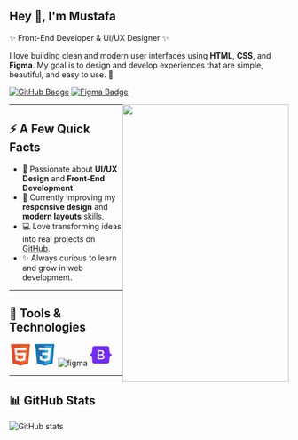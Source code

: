 <h2>Hey 👋, I'm Mustafa</h2>
<p>✨ Front-End Developer & UI/UX Designer ✨</p>

<p>
I love building clean and modern user interfaces using 
<strong>HTML</strong>, <strong>CSS</strong>, and <strong>Figma</strong>.  
My goal is to design and develop experiences that are simple, beautiful, and easy to use. 🚀
</p>

<p>
<a href="https://github.com/your-username"><img src="https://img.shields.io/badge/-GitHub-181717?style=flat-square&logo=github" alt="GitHub Badge"></a>
<a href="https://www.figma.com/"><img src="https://img.shields.io/badge/-Figma-F24E1E?style=flat-square&logo=figma&logoColor=white" alt="Figma Badge"></a>
</p>

<div style="position: relative; z-index: 1;">
  <img align="right" src="https://media4.giphy.com/media/v1.Y2lkPTc5MGI3NjExOWNzcnQzcW5obDFvMnY0MWdoM2Y3ZTNqZTFhNTVndjA2cnRhcW1keiZlcD12MV9pbnRlcm5hbF9naWZfYnlfaWQmY3Q9Zw/lJNoBCvQYp7nq/giphy.gif" width="300"
 height="500"
/>
</div>

<hr>

<h2>⚡️ A Few Quick Facts</h2>
<ul>
<li>🎨 Passionate about <strong>UI/UX Design</strong> and <strong>Front-End Development</strong>.</li>
<li>🌱 Currently improving my <strong>responsive design</strong> and <strong>modern layouts</strong> skills.</li>
<li>💻 Love transforming ideas into real projects on <a href="https://github.com/your-username">GitHub</a>.</li>
<li>✨ Always curious to learn and grow in web development.</li>
</ul>

<hr>

<h2>🚀 Tools & Technologies</h2>
<p align="left">
<img src="https://raw.githubusercontent.com/devicons/devicon/master/icons/html5/html5-original.svg" alt="html5" width="40" height="40"/>
<img src="https://raw.githubusercontent.com/devicons/devicon/master/icons/css3/css3-original.svg" alt="css3" width="40" height="40"/>
<img src="https://www.vectorlogo.zone/logos/figma/figma-icon.svg" alt="figma" width="40" height="40"/>
<img src="https://raw.githubusercontent.com/devicons/devicon/master/icons/bootstrap/bootstrap-plain.svg" alt="bootstrap" width="40" height="40"/>
</p>

<hr>

<h2>📊 GitHub Stats</h2>
<img src="https://github-readme-stats.vercel.app/api?username=meawbat&show_icons=true&theme=radical" alt="GitHub stats"/>
